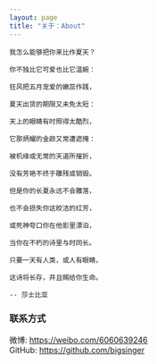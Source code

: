 ```yaml
---
layout: page
title: "关于：About"
---
```



```
我怎么能够把你来比作夏天？

你不独比它可爱也比它温婉：

狂风把五月宠爱的嫩蕊作践，

夏天出赁的期限又未免太短：

天上的眼睛有时照得太酷烈，

它那炳耀的金颜又常遭遮掩：

被机缘或无常的天道所摧折，

没有芳艳不终于雕残或销毁。

但是你的长夏永远不会雕落，

也不会损失你这皎洁的红芳，

或死神夸口你在他影里漂泊，

当你在不朽的诗里与时同长。

只要一天有人类，或人有眼睛，

这诗将长存，并且赐给你生命。

-- 莎士比亚
```

### 联系方式
微博: <https://weibo.com/6060639246>  
GitHub: <https://github.com/bigsinger>  

